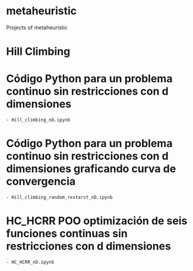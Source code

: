 # metaheuristic
Projects of metaheuristic

# Hill Climbing
  # Código Python para un problema continuo sin restricciones con d dimensiones
    - Hill_climbing_nD.ipynb

  # Código Python para un problema continuo sin restricciones con d dimensiones graficando curva de convergencia
    - Hill_climbing_random_restarst_nD.ipynb

  # HC_HCRR POO optimización de seis funciones continuas sin restricciones con d dimensiones
    - HC_HCRR_nD.ipynb

